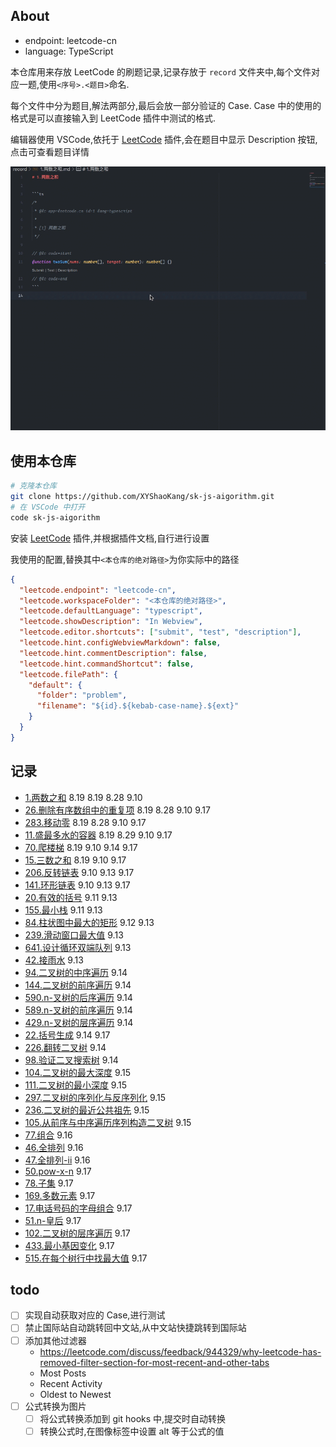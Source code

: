 ## About

- endpoint: leetcode-cn
- language: TypeScript

本仓库用来存放 LeetCode 的刷题记录,记录存放于 `record` 文件夹中,每个文件对应一题,使用`<序号>.<题目>`命名.

每个文件中分为题目,解法两部分,最后会放一部分验证的 Case. Case 中的使用的格式是可以直接输入到 LeetCode 插件中测试的格式.

编辑器使用 VSCode,依托于 [LeetCode](https://marketplace.visualstudio.com/items?itemName=LeetCode.vscode-leetcode) 插件,会在题目中显示 Description 按钮,点击可查看题目详情

![显示描述](assets/show-description-preview.gif)

## 使用本仓库

```sh
# 克隆本仓库
git clone https://github.com/XYShaoKang/sk-js-aigorithm.git
# 在 VSCode 中打开
code sk-js-aigorithm
```

安装 [LeetCode](https://marketplace.visualstudio.com/items?itemName=LeetCode.vscode-leetcode) 插件,并根据插件文档,自行进行设置

我使用的配置,替换其中`<本仓库的绝对路径>`为你实际中的路径

```json
{
  "leetcode.endpoint": "leetcode-cn",
  "leetcode.workspaceFolder": "<本仓库的绝对路径>",
  "leetcode.defaultLanguage": "typescript",
  "leetcode.showDescription": "In Webview",
  "leetcode.editor.shortcuts": ["submit", "test", "description"],
  "leetcode.hint.configWebviewMarkdown": false,
  "leetcode.hint.commentDescription": false,
  "leetcode.hint.commandShortcut": false,
  "leetcode.filePath": {
    "default": {
      "folder": "problem",
      "filename": "${id}.${kebab-case-name}.${ext}"
    }
  }
}
```

## 记录

- [1.两数之和](./record/1.两数之和.md) 8.19 8.19 8.28 9.10
- [26.删除有序数组中的重复项](./record/26.删除有序数组中的重复项.md) 8.19 8.28 9.10 9.17
- [283.移动零](./record/283.移动零.md) 8.19 8.28 9.10 9.17
- [11.盛最多水的容器](./record/11.盛最多水的容器.md) 8.19 8.29 9.10 9.17
- [70.爬楼梯](./record/70.爬楼梯.md) 8.19 9.10 9.14 9.17
- [15.三数之和](./record/15.三数之和.md) 8.19 9.10 9.17
- [206.反转链表](./record/206.反转链表.md) 9.10 9.13 9.17
- [141.环形链表](./record/141.环形链表.md) 9.10 9.13 9.17
- [20.有效的括号](./record/20.有效的括号.md) 9.11 9.13
- [155.最小栈](./record/155.最小栈.md) 9.11 9.13
- [84.柱状图中最大的矩形](./record/84.柱状图中最大的矩形.md) 9.12 9.13
- [239.滑动窗口最大值](./record/239.滑动窗口最大值.md) 9.13
- [641.设计循环双端队列](./record/641.设计循环双端队列.md) 9.13
- [42.接雨水](./record/42.接雨水.md) 9.13
- [94.二叉树的中序遍历](./record/94.二叉树的中序遍历.md) 9.14
- [144.二叉树的前序遍历](./record/144.二叉树的前序遍历.md) 9.14
- [590.n-叉树的后序遍历](./record/590.n-叉树的后序遍历.md) 9.14
- [589.n-叉树的前序遍历](./record/589.n-叉树的前序遍历.md) 9.14
- [429.n-叉树的层序遍历](./record/429.n-叉树的层序遍历.md) 9.14
- [22.括号生成](./record/22.括号生成.md) 9.14 9.17
- [226.翻转二叉树](./record/226.翻转二叉树.md) 9.14
- [98.验证二叉搜索树](./record/98.验证二叉搜索树.md) 9.14
- [104.二叉树的最大深度](./record/104.二叉树的最大深度.md) 9.15
- [111.二叉树的最小深度](./record/111.二叉树的最小深度.md) 9.15
- [297.二叉树的序列化与反序列化](./record/297.二叉树的序列化与反序列化.md) 9.15
- [236.二叉树的最近公共祖先](./record/236.二叉树的最近公共祖先.md) 9.15
- [105.从前序与中序遍历序列构造二叉树](./record/105.从前序与中序遍历序列构造二叉树.md) 9.15
- [77.组合](./record/77.组合.md) 9.16
- [46.全排列](./record/46.全排列.md) 9.16
- [47.全排列-ii](./record/47.全排列-ii.md) 9.16
- [50.pow-x-n](./record/50.pow-x-n.md) 9.17
- [78.子集](./record/78.子集.md) 9.17
- [169.多数元素](./record/169.多数元素.md) 9.17
- [17.电话号码的字母组合](./record/17.电话号码的字母组合.md) 9.17
- [51.n-皇后](./record/51.n-皇后.md) 9.17
- [102.二叉树的层序遍历](./record/102.二叉树的层序遍历.md) 9.17
- [433.最小基因变化](./record/433.最小基因变化.md) 9.17
- [515.在每个树行中找最大值](./record/515.在每个树行中找最大值.md) 9.17

## todo

- [ ] 实现自动获取对应的 Case,进行测试
- [ ] 禁止国际站自动跳转回中文站,从中文站快捷跳转到国际站
- [ ] 添加其他过滤器
  - https://leetcode.com/discuss/feedback/944329/why-leetcode-has-removed-filter-section-for-most-recent-and-other-tabs
  - Most Posts
  - Recent Activity
  - Oldest to Newest
- [ ] 公式转换为图片
  - [ ] 将公式转换添加到 git hooks 中,提交时自动转换
  - [ ] 转换公式时,在图像标签中设置 alt 等于公式的值
